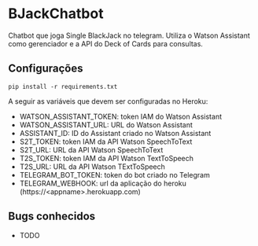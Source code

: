 # BJackChatbot

Chatbot que joga Single BlackJack no telegram. Utiliza o Watson Assistant como gerenciador e a API do Deck of Cards para consultas.

## Configurações

``pip install -r requirements.txt``

A seguir as variáveis que devem ser configuradas no Heroku:

* WATSON_ASSISTANT_TOKEN: token IAM do Watson Assistant
* WATSON_ASSISTANT_URL: URL do Watson Assistant
* ASSISTANT_ID: ID do Assistant criado no Watson Assistant
* S2T_TOKEN: token IAM da API Watson SpeechToText
* S2T_URL: URL da API Watson SpeechToText
* T2S_TOKEN: token IAM da API Watson TextToSpeech
* T2S_URL: URL da API Watson TExtToSpeech
* TELEGRAM_BOT_TOKEN: token do bot criado no Telegram
* TELEGRAM_WEBHOOK: url da aplicação do heroku (https://\<appname\>.herokuapp.com)


## Bugs conhecidos

* TODO
